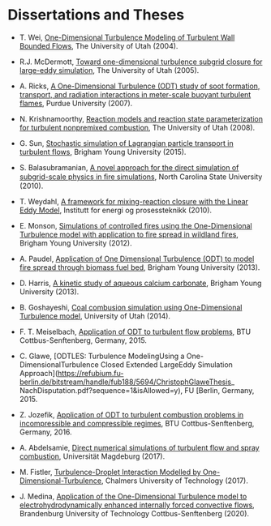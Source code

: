 # Dissertations and Theses

- T. Wei, [One-Dimensional Turbulence Modeling of Turbulent Wall Bounded Flows](https://www.proquest.com/pqdtglobal/docview/305138078/9F8EA8E0F19B411CPQ/1?accountid=4488), The University of Utah (2004).

- R.J. McDermott, [Toward one-dimensional turbulence subgrid closure for large-eddy simulation](http://erl.lib.byu.edu/login/?url=https://www.proquest.com/dissertations-theses/toward-one-dimensional-turbulence-subgrid-closure/docview/305401834/se-2?accountid=4488), The University of Utah (2005).

- A. Ricks, [A One-Dimensional Turbulence (ODT) study of soot formation, transport, and radiation interactions in meter-scale buoyant turbulent flames](http://erl.lib.byu.edu/login/?url=https://www.proquest.com/dissertations-theses/one-dimensional-turbulence-odt-study-soot/docview/304837386/se-2?accountid=4488), Purdue University (2007).

- N. Krishnamoorthy, [Reaction models and reaction state parameterization for turbulent nonpremixed combustion](http://erl.lib.byu.edu/login/?url=https://www.proquest.com/dissertations-theses/reaction-models-state-parameterization-turbulent/docview/304437899/se-2?accountid=4488), The University of Utah (2008).

- G. Sun, [Stochastic simulation of Lagrangian particle transport in turbulent flows](http://erl.lib.byu.edu/login/?url=https://www.proquest.com/dissertations-theses/stochastic-simulation-lagrangian-particle/docview/1762246838/se-2?accountid=4488), Brigham Young University (2015).

- S. Balasubramanian, [A novel approach for the direct simulation of subgrid-scale physics in ﬁre simulations](http://www.lib.ncsu.edu/resolver/1840.16/6289), North Carolina State University (2010).

- T. Weydahl, [A framework for mixing-reaction closure with the Linear Eddy Model](https://ntnuopen.ntnu.no/ntnu-xmlui/handle/11250/233521), Institutt for energi og prosessteknikk (2010).

- E. Monson, [Simulations of controlled fires using the One-Dimensional Turbulence model with application to fire spread in wildland fires](https://scholarsarchive.byu.edu/etd/3163/), Brigham Young University (2012).

- A. Paudel, [Application of One Dimensional Turbulence (ODT) to model fire spread through biomass fuel bed](https://scholarsarchive.byu.edu/etd/3988/), Brigham Young University (2013).

- D. Harris, [A kinetic study of aqueous calcium carbonate](https://scholarsarchive.byu.edu/etd/3845/), Brigham Young University (2013).

- B. Goshayeshi, [Coal combusion simulation using One-Dimensional Turbulence model](https://www.google.com/url?sa=t&rct=j&q=&esrc=s&source=web&cd=&cad=rja&uact=8&ved=2ahUKEwifh77vwc_xAhXvm2oFHZrJB2wQFjADegQICBAD&url=https%3A%2F%2Fcore.ac.uk%2Fdownload%2Fpdf%2F276266301.pdf&usg=AOvVaw3J0BTJaeESvZ6nxx2PbKPK), University of Utah (2014). 

- F. T. Meiselbach, [Application of ODT to turbulent flow problems](https://nbn-resolving.org/urn:nbn:de:kobv:co1-opus4-34952 ), BTU Cottbus-Senftenberg, Germany, 2015. 

- C. Glawe, [ODTLES: Turbulence ModelingUsing a One-DimensionalTurbulence Closed Extended LargeEddy Simulation Approach](https://refubium.fu-berlin.de/bitstream/handle/fub188/5694/ChristophGlaweThesis_ NachDisputation.pdf?sequence=1&isAllowed=y), FU [Berlin, Germany, 2015.

- Z. Jozefik, [Application of ODT to turbulent combustion problems in incompressible and compressible regimes](https://nbn-resolving.org/urn:nbn:de:kobv:co1-opus4-38653), BTU Cottbus-Senftenberg, Germany, 2016.

- A. Abdelsamie, [Direct numerical simulations of turbulent flow and spray combustion](https://opendata.uni-halle.de/bitstream/1981185920/12323/1/Abdelsamie_phd_thesis.pdf), Universität Magdeburg (2017).

- M. Fistler, [Turbulence-Droplet Interaction Modelled by One-Dimensional-Turbulence](http://erl.lib.byu.edu/login/?url=https://www.proquest.com/dissertations-theses/turbulence-droplet-interaction-modelled-one/docview/2393706573/se-2?accountid=4488), Chalmers University of Technology (2017). 

- J. Medina, [Application of the One-Dimensional Turbulence model to electrohydrodynamically enhanced internally forced convective flows](https://opus4.kobv.de/opus4-btu/frontdoor/index/index/year/2020/docId/5338), Brandenburg University of Technology Cottbus-Senftenberg (2020).

